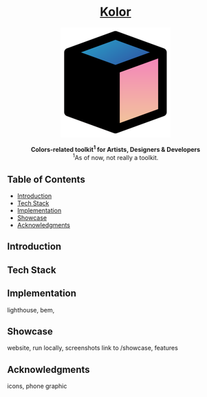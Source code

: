 <h1 align="center"> 
  <a href="https://kolor-dev.vercel.app/">
    Kolor
  </a>
</h1>

<p align="center">
  <a href="https://kolor-dev.vercel.app/">
    <img alt="Kolor" title="Kolor" src="/showcase/assets/kolor_logo_cube_4.svg"width="256">
  </a>
</p>

<center>
  <b>Colors-related toolkit<sup>1</sup> for Artists, Designers & Developers</b>
  <br />
  <span><sup>1</sup>As of now, not really a toolkit.</span>
</center>

## Table of Contents <!-- omit in toc -->
- [Introduction](#introduction)
- [Tech Stack](#tech-stack)
- [Implementation](#implementation)
- [Showcase](#showcase)
- [Acknowledgments](#acknowledgments)

## Introduction

## Tech Stack

## Implementation
lighthouse, bem, 

## Showcase
website, run locally, screenshots link to /showcase, features

## Acknowledgments
icons, phone graphic

